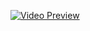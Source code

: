 [![Video Preview](https://res.cloudinary.com/delmsjmlq/video/upload/so_10/readme-files/ge5togw4pz7ujwavhv8b.gif)](https://res.cloudinary.com/delmsjmlq/video/upload/v1726064034/readme-files/ge5togw4pz7ujwavhv8b.mp4)
